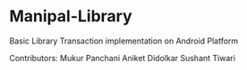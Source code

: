 # Manipal-Library
Basic Library Transaction implementation on Android Platform

Contributors:
Mukur Panchani 
Aniket Didolkar
Sushant Tiwari
